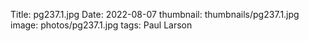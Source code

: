 Title: pg237.1.jpg
Date: 2022-08-07
thumbnail: thumbnails/pg237.1.jpg
image: photos/pg237.1.jpg
tags: Paul Larson
